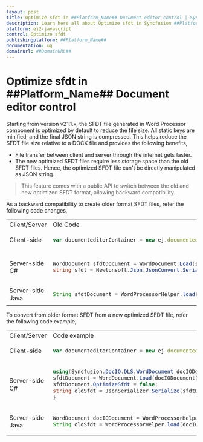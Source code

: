 ```yaml
---
layout: post
title: Optimize sfdt in ##Platform_Name## Document editor control | Syncfusion
description: Learn here all about Optimize sfdt in Syncfusion ##Platform_Name## Document editor control of Syncfusion Essential JS 2 and more.
platform: ej2-javascript
control: Optimize sfdt 
publishingplatform: ##Platform_Name##
documentation: ug
domainurl: ##DomainURL##
---
```


# Optimize sfdt in ##Platform_Name## Document editor control

Starting from version v21.1.x, the SFDT file generated in Word Processor component is optimized by default to reduce the file size. All static keys are minified, and the final JSON string is compressed. This helps reduce the SFDT file size relative to a DOCX file and provides the following benefits,
* File transfer between client and server through the internet gets faster.
* The new optimized SFDT files require less storage space than the old SFDT files.
Hence, the optimized SFDT file can't be directly manipulated as JSON string.

> This feature comes with a public API to switch between the old and new optimized SFDT format, allowing backward compatibility.

As a backward compatibility to create older format SFDT files, refer the following code changes,

<table>
<tr>
<td>Client/Server</td><td>Old Code</td><td>New Code from v21.1.x</td>
</tr>
<tr>
<td>Client-side</td>
<td>

```ts
var documenteditorContainer = new ej.documenteditor.DocumentEditorContainer();
```

</td>
<td>

```ts
var documenteditorContainer = new ej.documenteditor.DocumentEditorContainer({ documentEditorSettings: { optimizeSfdt: false } });
```

</td>
</tr>
<tr>
<td>Server-side C#</td>
<td>

```c#
WordDocument sfdtDocument = WordDocument.Load(stream, formatType);
string sfdt = Newtonsoft.Json.JsonConvert.SerializeObject(sfdtDocument);
```

</td>
<td>

```c#
WordDocument sfdtDocument = WordDocument.Load(stream, formatType);
sfdtDocument.OptimizeSfdt = false;
string sfdt = Newtonsoft.Json.JsonConvert.SerializeObject(sfdtDocument);
```

</td>
</tr>
<tr>
<td>Server-side Java</td>
<td>

```java
String sfdtDocument = WordProcessorHelper.load(stream, formatType);
```

</td>
<td>

```java
String sfdtDocument = WordProcessorHelper.load(stream, formatType, false);
```

</td>
</tr>
</table>

To convert from older format SFDT from a new optimized SFDT file, refer the following code example,

<table>
<tr>
<td>Client/Server</td><td>Code example</td>
</tr>
<tr>
<td>Client-side</td>
<td>

```ts
var documenteditorContainer = new ej.documenteditor.DocumentEditorContainer({ documentEditorSettings: { optimizeSfdt: false } });
```

</td>
</tr>
<tr>
<td>Server-side C#</td>
<td>

```c#
using(Syncfusion.DocIO.DLS.WordDocument docIODocument = WordDocument.Save(optimizedSfdt)) {
sfdtDocument = WordDocument.Load(docIODocument);
sfdtDocument.OptimizeSfdt = false;
string oldSfdt = JsonSerializer.Serialize(sfdtDocument);
}
```

</td>
</tr>
<tr>
<td>Server-side Java</td>
<td>

```java
WordDocument docIODocument = WordProcessorHelper.save(optimizedSfdt);
String oldSfdt = WordProcessorHelper.load(docIODocument, false);
```

</td>
</tr>
</table>